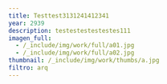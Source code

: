 ```yaml
---
title: Testtest3131241412341
year: 2939
description: testestestestestes111
imagen_full:
  - /_include/img/work/full/a01.jpg
  - /_include/img/work/full/a02.jpg
thumbnail: /_include/img/work/thumbs/a.jpg
filtro: arq
---
```

